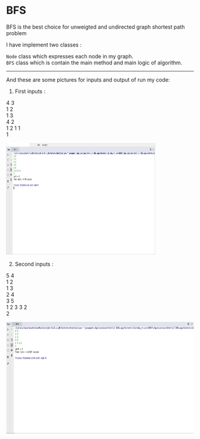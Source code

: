 # BFS


BFS is the best choice for unweigted and undirected graph shortest path problem

I have implement two classes :


`Node` class which expresses each node in my graph. <br>
`BFS` class which is contain the main method and main logic of algorithm.

<hr>

And these are some pictures for inputs and output of run my code:

1) First inputs :

4 3<br>
1 2<br>
1 3<br>
4 2<br>
1 2 1 1<br>
1<br>

<img src="screenshot1.PNG" width="400px" height="300px">



2) Second inputs : 

5 4<br>
1 2<br>
1 3<br>
2 4<br>
3 5<br>
1 2 3 3 2<br>
2<br>

<img src="screenshot2.PNG" height="300px">

